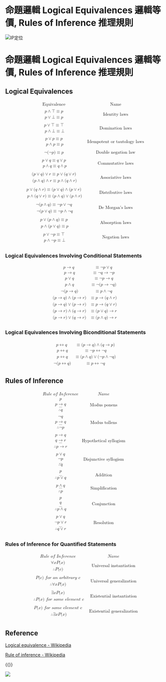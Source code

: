 # 命題邏輯 Logical Equivalences 邏輯等價, Rules of Inference 推理規則


<!--more-->
![IP定位](https://tool.lu/netcard/)

# 命題邏輯 Logical Equivalences 邏輯等價, Rules of Inference 推理規則

## Logical Equivalences

<math xmlns="http://www.w3.org/1998/Math/MathML" display="block">
  <mtable rowspacing=".5em" columnspacing="1em" displaystyle="true">
    <mtr>
      <mtd>
        <mtable columnalign="center center center" columnspacing="1em" rowspacing="4pt" columnlines="solid solid" rowlines="solid solid solid solid solid solid solid solid solid solid" frame="solid">
          <mtr>
            <mtd>
              <mtext>Equivalence</mtext>
            </mtd>
            <mtd>
              <mtext>Name</mtext>
            </mtd>
          </mtr>
          <mtr>
            <mtd>
              <mrow data-mjx-texclass="ORD">
                <mtable rowspacing=".5em" columnspacing="1em" displaystyle="true">
                  <mtr>
                    <mtd>
                      <mi>p</mi>
                      <mo>&#x2227;</mo>
                      <mi mathvariant="normal">&#x22A4;</mi>
                      <mo>&#x2261;</mo>
                      <mi>p</mi>
                    </mtd>
                  </mtr>
                  <mtr>
                    <mtd>
                      <mi>p</mi>
                      <mo>&#x2228;</mo>
                      <mi mathvariant="normal">&#x22A5;</mi>
                      <mo>&#x2261;</mo>
                      <mi>p</mi>
                    </mtd>
                  </mtr>
                </mtable>
              </mrow>
            </mtd>
            <mtd>
              <mtext>Identity laws</mtext>
            </mtd>
          </mtr>
          <mtr>
            <mtd>
              <mrow data-mjx-texclass="ORD">
                <mtable rowspacing=".5em" columnspacing="1em" displaystyle="true">
                  <mtr>
                    <mtd>
                      <mi>p</mi>
                      <mo>&#x2228;</mo>
                      <mi mathvariant="normal">&#x22A4;</mi>
                      <mo>&#x2261;</mo>
                      <mi mathvariant="normal">&#x22A4;</mi>
                    </mtd>
                  </mtr>
                  <mtr>
                    <mtd>
                      <mtext>&#xA0;</mtext>
                      <mi>p</mi>
                      <mo>&#x2227;</mo>
                      <mi mathvariant="normal">&#x22A5;</mi>
                      <mo>&#x2261;</mo>
                      <mi mathvariant="normal">&#x22A5;</mi>
                    </mtd>
                  </mtr>
                </mtable>
              </mrow>
            </mtd>
            <mtd>
              <mtext>Domination laws</mtext>
            </mtd>
          </mtr>
          <mtr>
            <mtd>
              <mrow data-mjx-texclass="ORD">
                <mtable rowspacing=".5em" columnspacing="1em" displaystyle="true">
                  <mtr>
                    <mtd>
                      <mi>p</mi>
                      <mo>&#x2228;</mo>
                      <mi>p</mi>
                      <mo>&#x2261;</mo>
                      <mi>p</mi>
                    </mtd>
                  </mtr>
                  <mtr>
                    <mtd>
                      <mtext>&#xA0;</mtext>
                      <mi>p</mi>
                      <mo>&#x2227;</mo>
                      <mi>p</mi>
                      <mo>&#x2261;</mo>
                      <mi>p</mi>
                    </mtd>
                  </mtr>
                </mtable>
              </mrow>
            </mtd>
            <mtd>
              <mtext>Idempotent or tautology laws</mtext>
            </mtd>
          </mtr>
          <mtr>
            <mtd>
              <mrow data-mjx-texclass="ORD">
                <mtable rowspacing=".5em" columnspacing="1em" displaystyle="true">
                  <mtr>
                    <mtd>
                      <mi mathvariant="normal">&#xAC;</mi>
                      <mo stretchy="false">(</mo>
                      <mi mathvariant="normal">&#xAC;</mi>
                      <mi>p</mi>
                      <mo stretchy="false">)</mo>
                      <mo>&#x2261;</mo>
                      <mi>p</mi>
                    </mtd>
                  </mtr>
                </mtable>
              </mrow>
            </mtd>
            <mtd>
              <mtext>Double negation law</mtext>
            </mtd>
          </mtr>
          <mtr>
            <mtd>
              <mrow data-mjx-texclass="ORD">
                <mtable rowspacing=".5em" columnspacing="1em" displaystyle="true">
                  <mtr>
                    <mtd>
                      <mi>p</mi>
                      <mo>&#x2228;</mo>
                      <mi>q</mi>
                      <mo>&#x2261;</mo>
                      <mi>q</mi>
                      <mo>&#x2228;</mo>
                      <mi>p</mi>
                    </mtd>
                  </mtr>
                  <mtr>
                    <mtd>
                      <mtext>&#xA0;</mtext>
                      <mi>p</mi>
                      <mo>&#x2227;</mo>
                      <mi>q</mi>
                      <mo>&#x2261;</mo>
                      <mi>q</mi>
                      <mo>&#x2227;</mo>
                      <mi>p</mi>
                    </mtd>
                  </mtr>
                </mtable>
              </mrow>
            </mtd>
            <mtd>
              <mtext>Commutative laws</mtext>
            </mtd>
          </mtr>
          <mtr>
            <mtd>
              <mrow data-mjx-texclass="ORD">
                <mtable rowspacing=".5em" columnspacing="1em" displaystyle="true">
                  <mtr>
                    <mtd>
                      <mo stretchy="false">(</mo>
                      <mi>p</mi>
                      <mo>&#x2228;</mo>
                      <mi>q</mi>
                      <mo stretchy="false">)</mo>
                      <mo>&#x2228;</mo>
                      <mi>r</mi>
                      <mo>&#x2261;</mo>
                      <mi>p</mi>
                      <mo>&#x2228;</mo>
                      <mo stretchy="false">(</mo>
                      <mi>q</mi>
                      <mo>&#x2228;</mo>
                      <mi>r</mi>
                      <mo stretchy="false">)</mo>
                    </mtd>
                  </mtr>
                  <mtr>
                    <mtd>
                      <mtext>&#xA0;</mtext>
                      <mo stretchy="false">(</mo>
                      <mi>p</mi>
                      <mo>&#x2227;</mo>
                      <mi>q</mi>
                      <mo stretchy="false">)</mo>
                      <mo>&#x2227;</mo>
                      <mi>r</mi>
                      <mo>&#x2261;</mo>
                      <mi>p</mi>
                      <mo>&#x2227;</mo>
                      <mo stretchy="false">(</mo>
                      <mi>q</mi>
                      <mo>&#x2227;</mo>
                      <mi>r</mi>
                      <mo stretchy="false">)</mo>
                    </mtd>
                  </mtr>
                </mtable>
              </mrow>
            </mtd>
            <mtd>
              <mtext>Associative laws</mtext>
            </mtd>
          </mtr>
          <mtr>
            <mtd>
              <mrow data-mjx-texclass="ORD">
                <mtable rowspacing=".5em" columnspacing="1em" displaystyle="true">
                  <mtr>
                    <mtd>
                      <mi>p</mi>
                      <mo>&#x2228;</mo>
                      <mo stretchy="false">(</mo>
                      <mi>q</mi>
                      <mo>&#x2227;</mo>
                      <mi>r</mi>
                      <mo stretchy="false">)</mo>
                      <mo>&#x2261;</mo>
                      <mo stretchy="false">(</mo>
                      <mi>p</mi>
                      <mo>&#x2228;</mo>
                      <mi>q</mi>
                      <mo stretchy="false">)</mo>
                      <mo>&#x2227;</mo>
                      <mo stretchy="false">(</mo>
                      <mi>p</mi>
                      <mo>&#x2228;</mo>
                      <mi>r</mi>
                      <mo stretchy="false">)</mo>
                    </mtd>
                  </mtr>
                  <mtr>
                    <mtd>
                      <mtext>&#xA0;</mtext>
                      <mi>p</mi>
                      <mo>&#x2227;</mo>
                      <mo stretchy="false">(</mo>
                      <mi>q</mi>
                      <mo>&#x2228;</mo>
                      <mi>r</mi>
                      <mo stretchy="false">)</mo>
                      <mo>&#x2261;</mo>
                      <mo stretchy="false">(</mo>
                      <mi>p</mi>
                      <mo>&#x2227;</mo>
                      <mi>q</mi>
                      <mo stretchy="false">)</mo>
                      <mo>&#x2228;</mo>
                      <mo stretchy="false">(</mo>
                      <mi>p</mi>
                      <mo>&#x2227;</mo>
                      <mi>r</mi>
                      <mo stretchy="false">)</mo>
                    </mtd>
                  </mtr>
                </mtable>
              </mrow>
            </mtd>
            <mtd>
              <mtext>Distributive laws</mtext>
            </mtd>
          </mtr>
          <mtr>
            <mtd>
              <mrow data-mjx-texclass="ORD">
                <mtable rowspacing=".5em" columnspacing="1em" displaystyle="true">
                  <mtr>
                    <mtd>
                      <mi mathvariant="normal">&#xAC;</mi>
                      <mo stretchy="false">(</mo>
                      <mi>p</mi>
                      <mo>&#x2227;</mo>
                      <mi>q</mi>
                      <mo stretchy="false">)</mo>
                      <mo>&#x2261;</mo>
                      <mi mathvariant="normal">&#xAC;</mi>
                      <mi>p</mi>
                      <mo>&#x2228;</mo>
                      <mi mathvariant="normal">&#xAC;</mi>
                      <mi>q</mi>
                    </mtd>
                  </mtr>
                  <mtr>
                    <mtd>
                      <mtext>&#xA0;</mtext>
                      <mi mathvariant="normal">&#xAC;</mi>
                      <mo stretchy="false">(</mo>
                      <mi>p</mi>
                      <mo>&#x2228;</mo>
                      <mi>q</mi>
                      <mo stretchy="false">)</mo>
                      <mo>&#x2261;</mo>
                      <mi mathvariant="normal">&#xAC;</mi>
                      <mi>p</mi>
                      <mo>&#x2227;</mo>
                      <mi mathvariant="normal">&#xAC;</mi>
                      <mi>q</mi>
                    </mtd>
                  </mtr>
                </mtable>
              </mrow>
            </mtd>
            <mtd>
              <mtext>De Morgan's laws</mtext>
            </mtd>
          </mtr>
          <mtr>
            <mtd>
              <mrow data-mjx-texclass="ORD">
                <mtable rowspacing=".5em" columnspacing="1em" displaystyle="true">
                  <mtr>
                    <mtd>
                      <mi>p</mi>
                      <mo>&#x2228;</mo>
                      <mo stretchy="false">(</mo>
                      <mi>p</mi>
                      <mo>&#x2227;</mo>
                      <mi>q</mi>
                      <mo stretchy="false">)</mo>
                      <mo>&#x2261;</mo>
                      <mi>p</mi>
                    </mtd>
                  </mtr>
                  <mtr>
                    <mtd>
                      <mtext>&#xA0;</mtext>
                      <mi>p</mi>
                      <mo>&#x2227;</mo>
                      <mo stretchy="false">(</mo>
                      <mi>p</mi>
                      <mo>&#x2228;</mo>
                      <mi>q</mi>
                      <mo stretchy="false">)</mo>
                      <mo>&#x2261;</mo>
                      <mi>p</mi>
                    </mtd>
                  </mtr>
                </mtable>
              </mrow>
            </mtd>
            <mtd>
              <mtext>Absorption laws</mtext>
            </mtd>
          </mtr>
          <mtr>
            <mtd>
              <mrow data-mjx-texclass="ORD">
                <mtable rowspacing=".5em" columnspacing="1em" displaystyle="true">
                  <mtr>
                    <mtd>
                      <mi>p</mi>
                      <mo>&#x2228;</mo>
                      <mi mathvariant="normal">&#xAC;</mi>
                      <mi>p</mi>
                      <mo>&#x2261;</mo>
                      <mi mathvariant="normal">&#x22A4;</mi>
                    </mtd>
                  </mtr>
                  <mtr>
                    <mtd>
                      <mtext>&#xA0;</mtext>
                      <mi>p</mi>
                      <mo>&#x2227;</mo>
                      <mi mathvariant="normal">&#xAC;</mi>
                      <mi>p</mi>
                      <mo>&#x2261;</mo>
                      <mi mathvariant="normal">&#x22A5;</mi>
                    </mtd>
                  </mtr>
                </mtable>
              </mrow>
            </mtd>
            <mtd>
              <mtext>Negation laws</mtext>
            </mtd>
          </mtr>
        </mtable>
      </mtd>
    </mtr>
  </mtable>
</math>

### Logical Equivalences Involving Conditional Statements

<math xmlns="http://www.w3.org/1998/Math/MathML" display="block">
  <mtable rowspacing=".5em" columnspacing="1em" displaystyle="true">
    <mtr>
      <mtd>
        <mtable displaystyle="true" columnalign="right left" columnspacing="0em" rowspacing="3pt">
          <mtr>
            <mtd>
              <mi>p</mi>
              <mo stretchy="false">&#x2192;</mo>
              <mi>q</mi>
            </mtd>
            <mtd>
              <mi></mi>
              <mo>&#x2261;</mo>
              <mi mathvariant="normal">&#xAC;</mi>
              <mi>p</mi>
              <mo>&#x2228;</mo>
              <mi>q</mi>
            </mtd>
          </mtr>
          <mtr>
            <mtd>
              <mtext>&#xA0;</mtext>
              <mi>p</mi>
              <mo stretchy="false">&#x2192;</mo>
              <mi>q</mi>
            </mtd>
            <mtd>
              <mi></mi>
              <mo>&#x2261;</mo>
              <mi mathvariant="normal">&#xAC;</mi>
              <mi>q</mi>
              <mo stretchy="false">&#x2192;</mo>
              <mi mathvariant="normal">&#xAC;</mi>
              <mi>p</mi>
            </mtd>
          </mtr>
          <mtr>
            <mtd>
              <mtext>&#xA0;</mtext>
              <mi>p</mi>
              <mo>&#x2228;</mo>
              <mi>q</mi>
            </mtd>
            <mtd>
              <mi></mi>
              <mo>&#x2261;</mo>
              <mi mathvariant="normal">&#xAC;</mi>
              <mi>p</mi>
              <mo stretchy="false">&#x2192;</mo>
              <mi>q</mi>
            </mtd>
          </mtr>
          <mtr>
            <mtd>
              <mtext>&#xA0;</mtext>
              <mi>p</mi>
              <mo>&#x2227;</mo>
              <mi>q</mi>
            </mtd>
            <mtd>
              <mi></mi>
              <mo>&#x2261;</mo>
              <mi mathvariant="normal">&#xAC;</mi>
              <mo stretchy="false">(</mo>
              <mi>p</mi>
              <mo stretchy="false">&#x2192;</mo>
              <mi mathvariant="normal">&#xAC;</mi>
              <mi>q</mi>
              <mo stretchy="false">)</mo>
            </mtd>
          </mtr>
          <mtr>
            <mtd>
              <mtext>&#xA0;</mtext>
              <mi mathvariant="normal">&#xAC;</mi>
              <mo stretchy="false">(</mo>
              <mi>p</mi>
              <mo stretchy="false">&#x2192;</mo>
              <mi>q</mi>
              <mo stretchy="false">)</mo>
            </mtd>
            <mtd>
              <mi></mi>
              <mo>&#x2261;</mo>
              <mi>p</mi>
              <mo>&#x2227;</mo>
              <mi mathvariant="normal">&#xAC;</mi>
              <mi>q</mi>
            </mtd>
          </mtr>
          <mtr>
            <mtd>
              <mtext>&#xA0;</mtext>
              <mo stretchy="false">(</mo>
              <mi>p</mi>
              <mo stretchy="false">&#x2192;</mo>
              <mi>q</mi>
              <mo stretchy="false">)</mo>
              <mo>&#x2227;</mo>
              <mo stretchy="false">(</mo>
              <mi>p</mi>
              <mo stretchy="false">&#x2192;</mo>
              <mi>r</mi>
              <mo stretchy="false">)</mo>
            </mtd>
            <mtd>
              <mi></mi>
              <mo>&#x2261;</mo>
              <mi>p</mi>
              <mo stretchy="false">&#x2192;</mo>
              <mo stretchy="false">(</mo>
              <mi>q</mi>
              <mo>&#x2227;</mo>
              <mi>r</mi>
              <mo stretchy="false">)</mo>
            </mtd>
          </mtr>
          <mtr>
            <mtd>
              <mtext>&#xA0;</mtext>
              <mo stretchy="false">(</mo>
              <mi>p</mi>
              <mo stretchy="false">&#x2192;</mo>
              <mi>q</mi>
              <mo stretchy="false">)</mo>
              <mo>&#x2228;</mo>
              <mo stretchy="false">(</mo>
              <mi>p</mi>
              <mo stretchy="false">&#x2192;</mo>
              <mi>r</mi>
              <mo stretchy="false">)</mo>
            </mtd>
            <mtd>
              <mi></mi>
              <mo>&#x2261;</mo>
              <mi>p</mi>
              <mo stretchy="false">&#x2192;</mo>
              <mo stretchy="false">(</mo>
              <mi>q</mi>
              <mo>&#x2228;</mo>
              <mi>r</mi>
              <mo stretchy="false">)</mo>
            </mtd>
          </mtr>
          <mtr>
            <mtd>
              <mtext>&#xA0;</mtext>
              <mo stretchy="false">(</mo>
              <mi>p</mi>
              <mo stretchy="false">&#x2192;</mo>
              <mi>r</mi>
              <mo stretchy="false">)</mo>
              <mo>&#x2227;</mo>
              <mo stretchy="false">(</mo>
              <mi>q</mi>
              <mo stretchy="false">&#x2192;</mo>
              <mi>r</mi>
              <mo stretchy="false">)</mo>
            </mtd>
            <mtd>
              <mi></mi>
              <mo>&#x2261;</mo>
              <mo stretchy="false">(</mo>
              <mi>p</mi>
              <mo>&#x2228;</mo>
              <mi>q</mi>
              <mo stretchy="false">)</mo>
              <mo stretchy="false">&#x2192;</mo>
              <mi>r</mi>
            </mtd>
          </mtr>
          <mtr>
            <mtd>
              <mtext>&#xA0;</mtext>
              <mo stretchy="false">(</mo>
              <mi>p</mi>
              <mo stretchy="false">&#x2192;</mo>
              <mi>r</mi>
              <mo stretchy="false">)</mo>
              <mo>&#x2228;</mo>
              <mo stretchy="false">(</mo>
              <mi>q</mi>
              <mo stretchy="false">&#x2192;</mo>
              <mi>r</mi>
              <mo stretchy="false">)</mo>
            </mtd>
            <mtd>
              <mi></mi>
              <mo>&#x2261;</mo>
              <mo stretchy="false">(</mo>
              <mi>p</mi>
              <mo>&#x2227;</mo>
              <mi>q</mi>
              <mo stretchy="false">)</mo>
              <mo stretchy="false">&#x2192;</mo>
              <mi>r</mi>
            </mtd>
          </mtr>
        </mtable>
      </mtd>
    </mtr>
  </mtable>
</math>

### Logical Equivalences Involving Biconditional Statements

<math xmlns="http://www.w3.org/1998/Math/MathML" display="block">
  <mtable rowspacing=".5em" columnspacing="1em" displaystyle="true">
    <mtr>
      <mtd>
        <mtable displaystyle="true" columnalign="right left" columnspacing="0em" rowspacing="3pt">
          <mtr>
            <mtd>
              <mi>p</mi>
              <mo stretchy="false">&#x2194;</mo>
              <mi>q</mi>
            </mtd>
            <mtd>
              <mi></mi>
              <mo>&#x2261;</mo>
              <mo stretchy="false">(</mo>
              <mi>p</mi>
              <mo stretchy="false">&#x2192;</mo>
              <mi>q</mi>
              <mo stretchy="false">)</mo>
              <mo>&#x2227;</mo>
              <mo stretchy="false">(</mo>
              <mi>q</mi>
              <mo stretchy="false">&#x2192;</mo>
              <mi>p</mi>
              <mo stretchy="false">)</mo>
            </mtd>
          </mtr>
          <mtr>
            <mtd>
              <mtext>&#xA0;</mtext>
              <mi>p</mi>
              <mo stretchy="false">&#x2194;</mo>
              <mi>q</mi>
            </mtd>
            <mtd>
              <mi></mi>
              <mo>&#x2261;</mo>
              <mi mathvariant="normal">&#xAC;</mi>
              <mi>p</mi>
              <mo stretchy="false">&#x2194;</mo>
              <mi mathvariant="normal">&#xAC;</mi>
              <mi>q</mi>
            </mtd>
          </mtr>
          <mtr>
            <mtd>
              <mtext>&#xA0;</mtext>
              <mi>p</mi>
              <mo stretchy="false">&#x2194;</mo>
              <mi>q</mi>
            </mtd>
            <mtd>
              <mi></mi>
              <mo>&#x2261;</mo>
              <mo stretchy="false">(</mo>
              <mi>p</mi>
              <mo>&#x2227;</mo>
              <mi>q</mi>
              <mo stretchy="false">)</mo>
              <mo>&#x2228;</mo>
              <mo stretchy="false">(</mo>
              <mi mathvariant="normal">&#xAC;</mi>
              <mi>p</mi>
              <mo>&#x2227;</mo>
              <mi mathvariant="normal">&#xAC;</mi>
              <mi>q</mi>
              <mo stretchy="false">)</mo>
            </mtd>
          </mtr>
          <mtr>
            <mtd>
              <mtext>&#xA0;</mtext>
              <mi mathvariant="normal">&#xAC;</mi>
              <mo stretchy="false">(</mo>
              <mi>p</mi>
              <mo stretchy="false">&#x2194;</mo>
              <mi>q</mi>
              <mo stretchy="false">)</mo>
            </mtd>
            <mtd>
              <mi></mi>
              <mo>&#x2261;</mo>
              <mi>p</mi>
              <mo stretchy="false">&#x2194;</mo>
              <mi mathvariant="normal">&#xAC;</mi>
              <mi>q</mi>
            </mtd>
          </mtr>
        </mtable>
      </mtd>
    </mtr>
  </mtable>
</math>

## Rules of Inference

<math xmlns="http://www.w3.org/1998/Math/MathML" display="block">
  <mtable rowspacing=".5em" columnspacing="1em" displaystyle="true">
    <mtr>
      <mtd>
        <mtable columnalign="center center" columnspacing="1em" rowspacing="4pt" columnlines="solid" rowlines="solid solid solid solid solid solid solid solid" frame="solid">
          <mtr>
            <mtd>
              <mi>R</mi>
              <mi>u</mi>
              <mi>l</mi>
              <mi>e</mi>
              <mtext>&#xA0;</mtext>
              <mi>o</mi>
              <mi>f</mi>
              <mtext>&#xA0;</mtext>
              <mi>I</mi>
              <mi>n</mi>
              <mi>f</mi>
              <mi>e</mi>
              <mi>r</mi>
              <mi>e</mi>
              <mi>n</mi>
              <mi>c</mi>
              <mi>e</mi>
            </mtd>
            <mtd>
              <mi>N</mi>
              <mi>a</mi>
              <mi>m</mi>
              <mi>e</mi>
            </mtd>
          </mtr>
          <mtr>
            <mtd>
              <mtable rowspacing=".5em" columnspacing="1em" displaystyle="true">
                <mtr>
                  <mtd>
                    <mi>p</mi>
                  </mtd>
                </mtr>
                <mtr>
                  <mtd>
                    <munder>
                      <mrow>
                        <mi>p</mi>
                        <mo stretchy="false">&#x2192;</mo>
                        <mi>q</mi>
                      </mrow>
                      <mo accent="true">&#x2015;</mo>
                    </munder>
                  </mtd>
                </mtr>
                <mtr>
                  <mtd>
                    <mo>&#x2234;</mo>
                    <mi>q</mi>
                  </mtd>
                </mtr>
              </mtable>
            </mtd>
            <mtd>
              <mtext>Modus ponens</mtext>
            </mtd>
          </mtr>
          <mtr>
            <mtd>
              <mtable rowspacing=".5em" columnspacing="1em" displaystyle="true">
                <mtr>
                  <mtd>
                    <mi mathvariant="normal">&#xAC;</mi>
                    <mi>q</mi>
                  </mtd>
                </mtr>
                <mtr>
                  <mtd>
                    <munder>
                      <mrow>
                        <mi>p</mi>
                        <mo stretchy="false">&#x2192;</mo>
                        <mi>q</mi>
                      </mrow>
                      <mo accent="true">&#x2015;</mo>
                    </munder>
                  </mtd>
                </mtr>
                <mtr>
                  <mtd>
                    <mo>&#x2234;</mo>
                    <mi mathvariant="normal">&#xAC;</mi>
                    <mi>p</mi>
                  </mtd>
                </mtr>
              </mtable>
            </mtd>
            <mtd>
              <mtext>Modus tollens</mtext>
            </mtd>
          </mtr>
          <mtr>
            <mtd>
              <mtable rowspacing=".5em" columnspacing="1em" displaystyle="true">
                <mtr>
                  <mtd>
                    <mi>p</mi>
                    <mo stretchy="false">&#x2192;</mo>
                    <mi>q</mi>
                  </mtd>
                </mtr>
                <mtr>
                  <mtd>
                    <munder>
                      <mrow>
                        <mi>q</mi>
                        <mo stretchy="false">&#x2192;</mo>
                        <mi>r</mi>
                      </mrow>
                      <mo accent="true">&#x2015;</mo>
                    </munder>
                  </mtd>
                </mtr>
                <mtr>
                  <mtd>
                    <mo>&#x2234;</mo>
                    <mi>p</mi>
                    <mo stretchy="false">&#x2192;</mo>
                    <mi>r</mi>
                  </mtd>
                </mtr>
              </mtable>
            </mtd>
            <mtd>
              <mtext>Hypothetical syllogism</mtext>
            </mtd>
          </mtr>
          <mtr>
            <mtd>
              <mtable rowspacing=".5em" columnspacing="1em" displaystyle="true">
                <mtr>
                  <mtd>
                    <mi>p</mi>
                    <mo>&#x2228;</mo>
                    <mi>q</mi>
                  </mtd>
                </mtr>
                <mtr>
                  <mtd>
                    <mi mathvariant="normal">&#xAC;</mi>
                    <mi>p</mi>
                  </mtd>
                </mtr>
                <mtr>
                  <mtd>
                    <mover>
                      <mrow>
                        <mo>&#x2234;</mo>
                        <mi>q</mi>
                      </mrow>
                      <mo accent="true">&#x2015;</mo>
                    </mover>
                  </mtd>
                </mtr>
              </mtable>
            </mtd>
            <mtd>
              <mtext>Disjunctive syllogism</mtext>
            </mtd>
          </mtr>
          <mtr>
            <mtd>
              <mtable rowspacing=".5em" columnspacing="1em" displaystyle="true">
                <mtr>
                  <mtd>
                    <mi>p</mi>
                  </mtd>
                </mtr>
                <mtr>
                  <mtd>
                    <mover>
                      <mrow>
                        <mo>&#x2234;</mo>
                        <mi>p</mi>
                        <mo>&#x2228;</mo>
                        <mi>q</mi>
                      </mrow>
                      <mo accent="true">&#x2015;</mo>
                    </mover>
                  </mtd>
                </mtr>
              </mtable>
            </mtd>
            <mtd>
              <mtext>Addition</mtext>
            </mtd>
          </mtr>
          <mtr>
            <mtd>
              <mtable rowspacing=".5em" columnspacing="1em" displaystyle="true">
                <mtr>
                  <mtd>
                    <munder>
                      <mrow>
                        <mi>p</mi>
                        <mo>&#x2227;</mo>
                        <mi>q</mi>
                      </mrow>
                      <mo accent="true">&#x2015;</mo>
                    </munder>
                  </mtd>
                </mtr>
                <mtr>
                  <mtd>
                    <mo>&#x2234;</mo>
                    <mi>p</mi>
                  </mtd>
                </mtr>
              </mtable>
            </mtd>
            <mtd>
              <mtext>Simplification</mtext>
            </mtd>
          </mtr>
          <mtr>
            <mtd>
              <mtable rowspacing=".5em" columnspacing="1em" displaystyle="true">
                <mtr>
                  <mtd>
                    <mi>p</mi>
                  </mtd>
                </mtr>
                <mtr>
                  <mtd>
                    <mi>q</mi>
                  </mtd>
                </mtr>
                <mtr>
                  <mtd>
                    <mover>
                      <mrow>
                        <mo>&#x2234;</mo>
                        <mi>p</mi>
                        <mo>&#x2227;</mo>
                        <mi>q</mi>
                      </mrow>
                      <mo accent="true">&#x2015;</mo>
                    </mover>
                  </mtd>
                </mtr>
              </mtable>
            </mtd>
            <mtd>
              <mtext>Conjunction</mtext>
            </mtd>
          </mtr>
          <mtr>
            <mtd>
              <mtable rowspacing=".5em" columnspacing="1em" displaystyle="true">
                <mtr>
                  <mtd>
                    <mi>p</mi>
                    <mo>&#x2228;</mo>
                    <mi>q</mi>
                  </mtd>
                </mtr>
                <mtr>
                  <mtd>
                    <mi mathvariant="normal">&#xAC;</mi>
                    <mi>p</mi>
                    <mo>&#x2228;</mo>
                    <mi>r</mi>
                  </mtd>
                </mtr>
                <mtr>
                  <mtd>
                    <mover>
                      <mrow>
                        <mo>&#x2234;</mo>
                        <mi>q</mi>
                        <mo>&#x2228;</mo>
                        <mi>r</mi>
                      </mrow>
                      <mo accent="true">&#x2015;</mo>
                    </mover>
                  </mtd>
                </mtr>
              </mtable>
            </mtd>
            <mtd>
              <mtext>Resolution</mtext>
            </mtd>
          </mtr>
        </mtable>
      </mtd>
    </mtr>
  </mtable>
</math>

### Rules of Inference for Quantified Statements

<math xmlns="http://www.w3.org/1998/Math/MathML" display="block">
  <mtable rowspacing=".5em" columnspacing="1em" displaystyle="true">
    <mtr>
      <mtd>
        <mtable columnalign="center center" columnspacing="1em" rowspacing="4pt" columnlines="solid" rowlines="solid solid solid solid" frame="solid">
          <mtr>
            <mtd>
              <mi>R</mi>
              <mi>u</mi>
              <mi>l</mi>
              <mi>e</mi>
              <mtext>&#xA0;</mtext>
              <mi>o</mi>
              <mi>f</mi>
              <mtext>&#xA0;</mtext>
              <mi>I</mi>
              <mi>n</mi>
              <mi>f</mi>
              <mi>e</mi>
              <mi>r</mi>
              <mi>e</mi>
              <mi>n</mi>
              <mi>c</mi>
              <mi>e</mi>
            </mtd>
            <mtd>
              <mi>N</mi>
              <mi>a</mi>
              <mi>m</mi>
              <mi>e</mi>
            </mtd>
          </mtr>
          <mtr>
            <mtd>
              <mtable rowspacing=".5em" columnspacing="1em" displaystyle="true">
                <mtr>
                  <mtd>
                    <mi mathvariant="normal">&#x2200;</mi>
                    <mi>x</mi>
                    <mi>P</mi>
                    <mo stretchy="false">(</mo>
                    <mi>x</mi>
                    <mo stretchy="false">)</mo>
                  </mtd>
                </mtr>
                <mtr>
                  <mtd>
                    <mo>&#x2234;</mo>
                    <mi>P</mi>
                    <mo stretchy="false">(</mo>
                    <mi>c</mi>
                    <mo stretchy="false">)</mo>
                  </mtd>
                </mtr>
              </mtable>
            </mtd>
            <mtd>
              <mtext>Universal instantiation</mtext>
            </mtd>
          </mtr>
          <mtr>
            <mtd>
              <mtable rowspacing=".5em" columnspacing="1em" displaystyle="true">
                <mtr>
                  <mtd>
                    <mi>P</mi>
                    <mo stretchy="false">(</mo>
                    <mi>c</mi>
                    <mo stretchy="false">)</mo>
                    <mtext>&#xA0;</mtext>
                    <mi>f</mi>
                    <mi>o</mi>
                    <mi>r</mi>
                    <mtext>&#xA0;</mtext>
                    <mi>a</mi>
                    <mi>n</mi>
                    <mtext>&#xA0;</mtext>
                    <mi>a</mi>
                    <mi>r</mi>
                    <mi>b</mi>
                    <mi>i</mi>
                    <mi>t</mi>
                    <mi>r</mi>
                    <mi>a</mi>
                    <mi>r</mi>
                    <mi>y</mi>
                    <mtext>&#xA0;</mtext>
                    <mi>c</mi>
                  </mtd>
                </mtr>
                <mtr>
                  <mtd>
                    <mo>&#x2234;</mo>
                    <mi mathvariant="normal">&#x2200;</mi>
                    <mi>x</mi>
                    <mi>P</mi>
                    <mo stretchy="false">(</mo>
                    <mi>x</mi>
                    <mo stretchy="false">)</mo>
                  </mtd>
                </mtr>
              </mtable>
            </mtd>
            <mtd>
              <mtext>Universal generalization</mtext>
            </mtd>
          </mtr>
          <mtr>
            <mtd>
              <mtable rowspacing=".5em" columnspacing="1em" displaystyle="true">
                <mtr>
                  <mtd>
                    <mi mathvariant="normal">&#x2203;</mi>
                    <mi>x</mi>
                    <mi>P</mi>
                    <mo stretchy="false">(</mo>
                    <mi>x</mi>
                    <mo stretchy="false">)</mo>
                  </mtd>
                </mtr>
                <mtr>
                  <mtd>
                    <mtext>&#xA0;</mtext>
                    <mo>&#x2234;</mo>
                    <mi>P</mi>
                    <mo stretchy="false">(</mo>
                    <mi>x</mi>
                    <mo stretchy="false">)</mo>
                    <mtext>&#xA0;</mtext>
                    <mi>f</mi>
                    <mi>o</mi>
                    <mi>r</mi>
                    <mtext>&#xA0;</mtext>
                    <mi>s</mi>
                    <mi>o</mi>
                    <mi>m</mi>
                    <mi>e</mi>
                    <mtext>&#xA0;</mtext>
                    <mi>e</mi>
                    <mi>l</mi>
                    <mi>e</mi>
                    <mi>m</mi>
                    <mi>e</mi>
                    <mi>n</mi>
                    <mi>t</mi>
                    <mtext>&#xA0;</mtext>
                    <mi>c</mi>
                  </mtd>
                </mtr>
              </mtable>
            </mtd>
            <mtd>
              <mtext>Existential instantiation</mtext>
            </mtd>
          </mtr>
          <mtr>
            <mtd>
              <mtable rowspacing=".5em" columnspacing="1em" displaystyle="true">
                <mtr>
                  <mtd>
                    <mi>P</mi>
                    <mo stretchy="false">(</mo>
                    <mi>x</mi>
                    <mo stretchy="false">)</mo>
                    <mtext>&#xA0;</mtext>
                    <mi>f</mi>
                    <mi>o</mi>
                    <mi>r</mi>
                    <mtext>&#xA0;</mtext>
                    <mi>s</mi>
                    <mi>o</mi>
                    <mi>m</mi>
                    <mi>e</mi>
                    <mtext>&#xA0;</mtext>
                    <mi>e</mi>
                    <mi>l</mi>
                    <mi>e</mi>
                    <mi>m</mi>
                    <mi>e</mi>
                    <mi>n</mi>
                    <mi>t</mi>
                    <mtext>&#xA0;</mtext>
                    <mi>c</mi>
                  </mtd>
                </mtr>
                <mtr>
                  <mtd>
                    <mtext>&#xA0;</mtext>
                    <mo>&#x2234;</mo>
                    <mi mathvariant="normal">&#x2203;</mi>
                    <mi>x</mi>
                    <mi>P</mi>
                    <mo stretchy="false">(</mo>
                    <mi>x</mi>
                    <mo stretchy="false">)</mo>
                  </mtd>
                </mtr>
              </mtable>
            </mtd>
            <mtd>
              <mtext>Existential generalization</mtext>
            </mtd>
          </mtr>
        </mtable>
      </mtd>
    </mtr>
  </mtable>
</math>

## Reference

[Logical equivalence - Wikipedia](https://en.wikipedia.org/wiki/Logical_equivalence)

[Rule of inference - Wikipedia](https://en.wikipedia.org/wiki/Rule_of_inference)




{{<music url="https://cdn.jsdelivr.net/gh/ybrc/ybrc.github.io@source/Music/6.mp3" name="" artist="Mr·Yang" cover="https://cdn.jsdelivr.net/gh/ybrc/ybrc.github.io@img/avatar.png" fixed="true" volume="100" loop="all" autoplay="true" preload="auto" >}}

<img src="https://tool.lu/netcard/">
